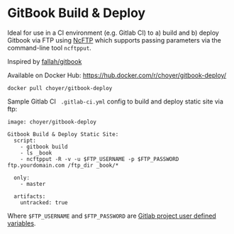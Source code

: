 # GitBook Build & Deploy

Ideal for use in a CI environment (e.g. Gitlab CI) to a) build and b) deploy Gitbook via FTP using [NcFTP](http://www.ncftp.com/ncftp/) which supports passing parameters via the command-line tool `ncftpput`.

Inspired by [fallah/gitbook](https://hub.docker.com/r/fellah/gitbook/)

Available on Docker Hub: https://hub.docker.com/r/choyer/gitbook-deploy/

`docker pull choyer/gitbook-deploy`

Sample Gitlab CI ` .gitlab-ci.yml` config to build and deploy static site via ftp:

```
image: choyer/gitbook-deploy

Gitbook Build & Deploy Static Site:
  script:
    - gitbook build
    - ls _book
    - ncftpput -R -v -u $FTP_USERNAME -p $FTP_PASSWORD ftp.yourdomain.com /ftp_dir _book/*

  only:
    - master

  artifacts:
    untracked: true
```

Where `$FTP_USERNAME` and `$FTP_PASSWORD` are [Gitlab project user defined variables](http://doc.gitlab.com/ci/variables/README.html#user-defined-variables-secure-variables).
